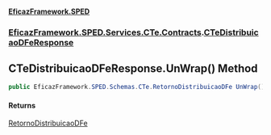 #### [EficazFramework.SPED](EficazFrameworkSPED.md 'EficazFramework SPED')
### [EficazFramework.SPED.Services.CTe.Contracts](EficazFramework.SPED.Services.CTe.Contracts.md 'EficazFramework.SPED.Services.CTe.Contracts').[CTeDistribuicaoDFeResponse](EficazFramework.SPED.Services.CTe.Contracts/CTeDistribuicaoDFeResponse.md 'EficazFramework.SPED.Services.CTe.Contracts.CTeDistribuicaoDFeResponse')

## CTeDistribuicaoDFeResponse.UnWrap() Method

```csharp
public EficazFramework.SPED.Schemas.CTe.RetornoDistribuicaoDFe UnWrap();
```

#### Returns
[RetornoDistribuicaoDFe](EficazFramework.SPED.Schemas.CTe/RetornoDistribuicaoDFe.md 'EficazFramework.SPED.Schemas.CTe.RetornoDistribuicaoDFe')
